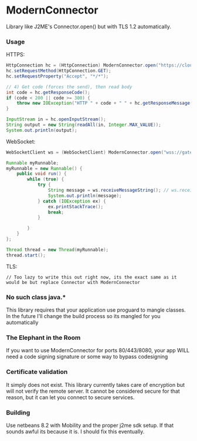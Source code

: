 # ModernConnector
Library like J2ME's Connector.open() but with TLS 1.2 automatically.

### Usage 
HTTPS:
```java
HttpConnection hc = (HttpConnection) ModernConnector.open("https://cloudflare.com/cdn-cgi/trace");
hc.setRequestMethod(HttpConnection.GET);
hc.setRequestProperty("Accept", "*/*");

// 4) Get code (forces the send), then read body
int code = hc.getResponseCode();
if (code < 200 || code >= 300) {
    throw new IOException("HTTP " + code + " " + hc.getResponseMessage());
}

InputStream in = hc.openInputStream();
String output = new String(readAll(in, Integer.MAX_VALUE));
System.out.println(output);
```

WebSocket:
```java
WebSocketClient ws = (WebSocketClient) ModernConnector.open("wss://gateway.discord.gg/");

Runnable myRunnable;
myRunnable = new Runnable() {
    public void run() {
        while (true) {
            try {
                String message = ws.receiveMessageString(); // ws.receiveMessageBinary to get binary data instead
                System.out.println(message);
            } catch (IOException ex) {
                ex.printStackTrace();
                break;
            }

        }
    }
};

Thread thread = new Thread(myRunnable);
thread.start();
```

TLS:
```
// Too lazy to write this out right now, its the exact same as it would be but replace Connector with ModernConnector
```

### No such class java.*
This library requires that your application use proguard to mangle classes. In the future I'll change the build process so its mangled for you automatically

### The Elephant in the Room
If you want to use ModernConnector for ports 80/443/8080, your app WILL need a code signing signature or some way to bypass codesigning

### Certificate validation
It simply does not exist. This library currently takes care of encryption but will not verify the remote server. It cannot be considered secure for that reason, but it can let you connect to secure services.

### Building
Use netbeans 8.2 with Mobility and the proper j2me sdk setup. If that sounds awful its because it is. I should fix this eventually.